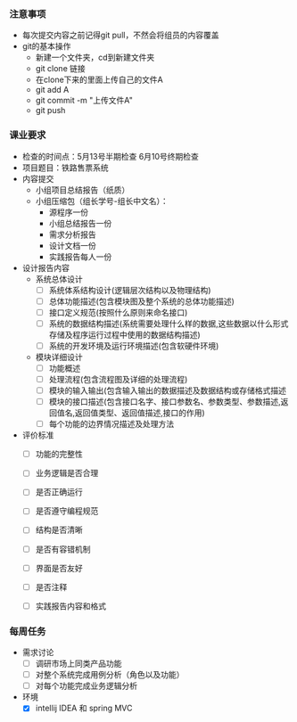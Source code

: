 ### 注意事项

- 每次提交内容之前记得git pull，不然会将组员的内容覆盖
- git的基本操作
  - 新建一个文件夹，cd到新建文件夹
  - git clone 链接
  - 在clone下来的里面上传自己的文件A
  - git add A
  - git commit -m "上传文件A"
  - git push



### 

### 课业要求

- 检查的时间点：5月13号半期检查    6月10号终期检查
- 项目题目：铁路售票系统
- 内容提交
  - 小组项目总结报告（纸质）
  - 小组压缩包（组长学号-组长中文名）：
    - 源程序一份
    - 小组总结报告一份
    - 需求分析报告
    - 设计文档一份
    - 实践报告每人一份
- 设计报告内容
  - 系统总体设计
    - [ ] 系统体系结构设计(逻辑层次结构以及物理结构)
    - [ ] 总体功能描述(包含模块图及整个系统的总体功能描述)
    - [ ] 接口定义规范(按照什么原则来命名接口)
    - [ ] 系统的数据结构描述(系统需要处理什么样的数据,这些数据以什么形式存储及程序运行过程中使用的数据结构描述)
    - [ ] 系统的开发环境及运行环境描述(包含软硬件环境)
  - 模块详细设计
    - [ ] 功能概述
    - [ ] 处理流程(包含流程图及详细的处理流程)
    - [ ] 模块的输入输出(包含输入输出的数据描述及数据结构或存储格式描述
    - [ ] 模块的接口描述(包含接口名字、接口参数名、参数类型、参数描述,返回值名,返回值类型、返回值描述,接口的作用)
    - [ ] 每个功能的边界情况描述及处理方法
- 评价标准
  - [ ] 功能的完整性
  - [ ] 业务逻辑是否合理
  - [ ] 是否正确运行
  - [ ] 是否遵守编程规范
  - [ ] 结构是否清晰
  - [ ] 是否有容错机制
  - [ ] 界面是否友好
  - [ ] 是否注释
  - [ ] 实践报告内容和格式



### 每周任务

- 需求讨论
  - [ ] 调研市场上同类产品功能
  - [ ] 对整个系统完成用例分析（角色以及功能）
  - [ ] 对每个功能完成业务逻辑分析
- 环境
  - [x] intellij IDEA 和 spring MVC